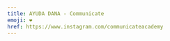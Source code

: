 ```yaml
---
title: AYUDA DANA - Communicate
emoji: ❤️
href: https://www.instagram.com/communicateacademy
---
```

